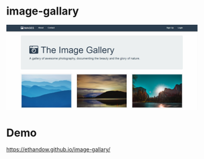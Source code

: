 # image-gallary
![image gallary](https://github.com/EthanDow/image-gallary/blob/master/Capture.PNG)


# Demo 
https://ethandow.github.io/image-gallary/ 
